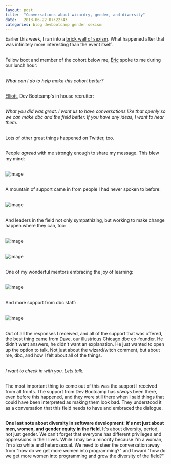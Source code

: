 ```yaml
---
layout: post
title:  "Conversations about wizardry, gender, and diversity"
date:   2013-06-22 07:22:43
categories: blog devbootcamp gender sexism
---
```


Earlier this week, I ran into a <a href="http://feministy.tumblr.com/post/52217646242/web-development-and-more-ruby-newbies" target="_blank">brick wall of sexism</a>. What happened after that was infinitely more interesting than the event itself.&nbsp;<br><br>

Fellow boot and member of the cohort below me, <a href="https://twitter.com/iericallen" target="_blank">Eric</a>&nbsp;spoke to me during our lunch hour:<br><br>

<em>
What can I do to help make this cohort better?&nbsp;
</em><br><Br>

<a href="https://twitter.com/elliottgarms" target="_blank">Elliott</a>, Dev Bootcamp's in house recruiter:<br><br>

<em>
What you did was great. I want us to have conversations like that openly so we can make dbc and the field better. If you have any ideas, I want to hear them.
</em><br><br>

Lots of other great things happened on Twitter, too.<br><br>

People&nbsp;<em>agreed</em> with me strongly enough to share my message. This blew my mind:<br><br>

<img alt="image" src="http://media.tumblr.com/993db853a3422fff0586ad6c60aeda05/tumblr_inline_mo0x6328GH1qz4rgp.png" /><br><br>

A mountain of support came in from people I had never spoken to before:<br><br>

<img alt="image" src="http://media.tumblr.com/5afde2ec3335123681075e053318528a/tumblr_inline_mo0x6uqFyy1qz4rgp.png" /><br><br>

And leaders in the field not only sympathizing, but working to make change happen where they can, too:<br><br>

<img alt="image" src="http://media.tumblr.com/420d51496a2a6e568a176252fc557980/tumblr_inline_mo0x9id71U1qz4rgp.png" /><br><br>

<img alt="image" src="http://media.tumblr.com/d37fca3f91756c6e66c92beb44aee562/tumblr_inline_mo0x9qKgDj1qz4rgp.png" /><br><br>

One of my wonderful mentors embracing the joy of learning:<br><br>

<img alt="image" src="http://media.tumblr.com/c9fa6fa12e860302c017e9ab5de978d8/tumblr_inline_mo0x7wPcao1qz4rgp.png" /><br><br>

And more support from dbc staff:<br><br>

<img alt="image" src="http://media.tumblr.com/459f0220556d7336ad3493653ed7acf7/tumblr_inline_mo0x7hfO7l1qz4rgp.png" /><br><br>

Out of all the responses I received, and all of the support that was offered, the best thing came from <a href="https://twitter.com/davehoover" target="_blank">Dave</a>, our illustrious Chicago dbc co-founder. He didn't want answers, he didn't want an explanation. He just wanted to open up the option to talk. Not just about the wizard/witch comment, but about me, dbc, and how I felt about all of the things.<br><br>

<em>
I want to check in with you. Lets talk.&nbsp;
</em><br><Br>

The most important thing to come out of this was the support I received from all fronts. The support from Dev Bootcamp has&nbsp;<em>always</em> been there, even before this happened, and they were still there when I said things that could have been interpreted as making them look bad. They understood it as a conversation that this field needs to have and embraced the dialogue.&nbsp;<br><br>

<strong>One last note about diversity in software development: it's not just about men, women, and gender equity in the field.&nbsp;</strong>It's about diversity, period, not just gender. We can't forget that everyone has different privileges and oppressions in their lives. While I may be a minority because I'm a woman, I'm also white and heterosexual. We need to steer the conversation away from "how do we get more women into programming?" and toward "how do we get more women into programming and grow the diversity of the field?"<br><br>